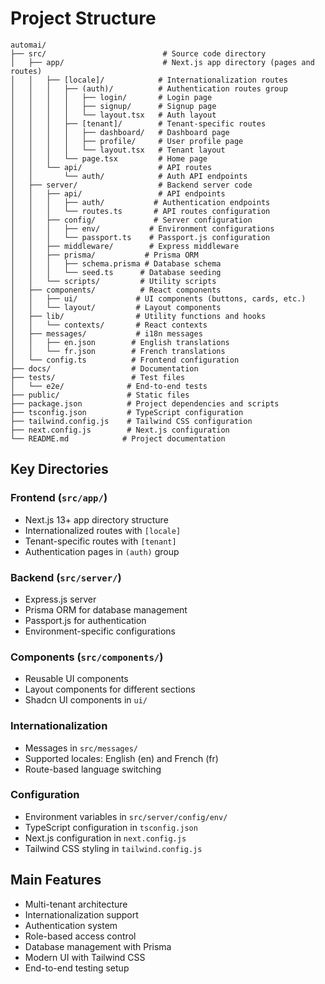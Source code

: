 # Project Structure

```
automai/
├── src/                          # Source code directory
│   ├── app/                      # Next.js app directory (pages and routes)
│   │   ├── [locale]/            # Internationalization routes
│   │   │   ├── (auth)/          # Authentication routes group
│   │   │   │   ├── login/       # Login page
│   │   │   │   ├── signup/      # Signup page
│   │   │   │   └── layout.tsx   # Auth layout
│   │   │   ├── [tenant]/        # Tenant-specific routes
│   │   │   │   ├── dashboard/   # Dashboard page
│   │   │   │   ├── profile/     # User profile page
│   │   │   │   └── layout.tsx   # Tenant layout
│   │   │   └── page.tsx         # Home page
│   │   └── api/                 # API routes
│   │       └── auth/            # Auth API endpoints
│   ├── server/                  # Backend server code
│   │   ├── api/                 # API endpoints
│   │   │   ├── auth/           # Authentication endpoints
│   │   │   └── routes.ts       # API routes configuration
│   │   ├── config/             # Server configuration
│   │   │   ├── env/           # Environment configurations
│   │   │   └── passport.ts    # Passport.js configuration
│   │   ├── middleware/        # Express middleware
│   │   ├── prisma/           # Prisma ORM
│   │   │   ├── schema.prisma # Database schema
│   │   │   └── seed.ts      # Database seeding
│   │   └── scripts/         # Utility scripts
│   ├── components/          # React components
│   │   ├── ui/             # UI components (buttons, cards, etc.)
│   │   └── layout/         # Layout components
│   ├── lib/                # Utility functions and hooks
│   │   └── contexts/       # React contexts
│   ├── messages/           # i18n messages
│   │   ├── en.json        # English translations
│   │   └── fr.json        # French translations
│   └── config.ts          # Frontend configuration
├── docs/                  # Documentation
├── tests/                 # Test files
│   └── e2e/              # End-to-end tests
├── public/               # Static files
├── package.json          # Project dependencies and scripts
├── tsconfig.json         # TypeScript configuration
├── tailwind.config.js    # Tailwind CSS configuration
├── next.config.js        # Next.js configuration
└── README.md            # Project documentation
```

## Key Directories

### Frontend (`src/app/`)
- Next.js 13+ app directory structure
- Internationalized routes with `[locale]`
- Tenant-specific routes with `[tenant]`
- Authentication pages in `(auth)` group

### Backend (`src/server/`)
- Express.js server
- Prisma ORM for database management
- Passport.js for authentication
- Environment-specific configurations

### Components (`src/components/`)
- Reusable UI components
- Layout components for different sections
- Shadcn UI components in `ui/`

### Internationalization
- Messages in `src/messages/`
- Supported locales: English (en) and French (fr)
- Route-based language switching

### Configuration
- Environment variables in `src/server/config/env/`
- TypeScript configuration in `tsconfig.json`
- Next.js configuration in `next.config.js`
- Tailwind CSS styling in `tailwind.config.js`

## Main Features
- Multi-tenant architecture
- Internationalization support
- Authentication system
- Role-based access control
- Database management with Prisma
- Modern UI with Tailwind CSS
- End-to-end testing setup 